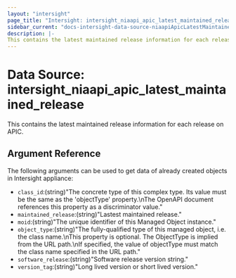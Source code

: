```yaml
---
layout: "intersight"
page_title: "Intersight: intersight_niaapi_apic_latest_maintained_release"
sidebar_current: "docs-intersight-data-source-niaapiApicLatestMaintainedRelease"
description: |-
This contains the latest maintained release information for each release on APIC.
---
```


# Data Source: intersight_niaapi_apic_latest_maintained_release
This contains the latest maintained release information for each release on APIC.
## Argument Reference
The following arguments can be used to get data of already created objects in Intersight appliance:
* `class_id`:(string)"The concrete type of this complex type. Its value must be the same as the 'objectType' property.\nThe OpenAPI document references this property as a discriminator value."
* `maintained_release`:(string)"Lastest maintained release."
* `moid`:(string)"The unique identifier of this Managed Object instance."
* `object_type`:(string)"The fully-qualified type of this managed object, i.e. the class name.\nThis property is optional. The ObjectType is implied from the URL path.\nIf specified, the value of objectType must match the class name specified in the URL path."
* `software_release`:(string)"Software release version string."
* `version_tag`:(string)"Long lived version or short lived version."
